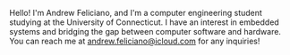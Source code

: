 Hello! I'm Andrew Feliciano, and I'm a computer engineering student studying at the University of Connecticut.
I have an interest in embedded systems and bridging the gap between computer software and hardware.
You can reach me at andrew.feliciano@icloud.com for any inquiries!
